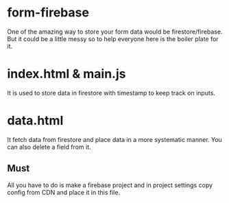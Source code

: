 # form-firebase

One of the amazing way to store your form data would be firestore/firebase.
But it could be a little messy so to help everyone here is the boiler plate for it.

# index.html & main.js
It is used to store data in firestore with timestamp to keep track on inputs.

# data.html
It fetch data from firestore and place data in a more systematic manner. You can also delete a field from it.

## Must
All you have to do is make a firebase project and in project settings copy config from CDN and place it in this file.
